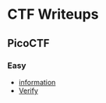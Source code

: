 # CTF Writeups

## PicoCTF 
### Easy
- [information](https://github.com/leukelele/.nb/blob/main/2406271915.md)
- [Verify](https://github.com/leukelele/.nb/blob/main/2406272054.md)
